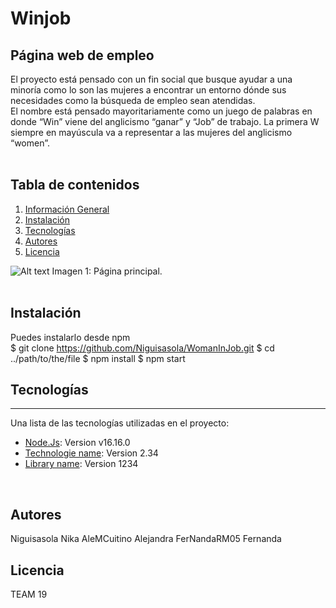 # Winjob
## Página web de empleo

El proyecto está pensado con un fin social que busque ayudar a una minoría como lo son las mujeres a encontrar un entorno dónde sus necesidades como la búsqueda de empleo sean atendidas.<br>
El nombre está pensado mayoritariamente como un juego de palabras en donde “Win” viene del anglicismo “ganar” y “Job” de trabajo. La primera W siempre en mayúscula va a representar a las mujeres del anglicismo “women”. 
<br>
<br>
## Tabla de contenidos
1. [Información General](#general-info)
2. [Instalación](#Instalación)
3. [Tecnologías](#Tecnologías)
4. [Autores](#Autores)
5. [Licencia](#Licencia)

![Alt text]()
Imagen 1: Página principal.
<br>
<br>

## Instalación
Puedes instalarlo desde npm
<br>
$ git clone https://github.com/Niguisasola/WomanInJob.git
$ cd ../path/to/the/file
$ npm install
$ npm start
<br>

## Tecnologías
***
Una lista de las tecnologías utilizadas en el proyecto:
* [Node.Js](https://nodejs.org/es/): Version v16.16.0
* [Technologie name](https://example.com): Version 2.34
* [Library name](https://example.com): Version 1234
<br>

## Autores

Niguisasola Nika
AleMCuitino Alejandra
FerNandaRM05 Fernanda



## Licencia

TEAM 19
